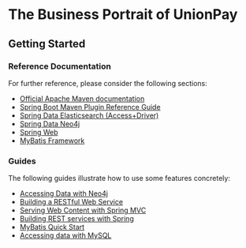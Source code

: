 # The Business Portrait of UnionPay

## Getting Started

### Reference Documentation
For further reference, please consider the following sections:

* [Official Apache Maven documentation](https://maven.apache.org/guides/index.html)
* [Spring Boot Maven Plugin Reference Guide](https://docs.spring.io/spring-boot/docs/2.2.1.RELEASE/maven-plugin/)
* [Spring Data Elasticsearch (Access+Driver)](https://docs.spring.io/spring-boot/docs/2.2.1.RELEASE/reference/htmlsingle/#boot-features-elasticsearch)
* [Spring Data Neo4j](https://docs.spring.io/spring-boot/docs/2.2.1.RELEASE/reference/htmlsingle/#boot-features-neo4j)
* [Spring Web](https://docs.spring.io/spring-boot/docs/2.2.1.RELEASE/reference/htmlsingle/#boot-features-developing-web-applications)
* [MyBatis Framework](https://mybatis.org/spring-boot-starter/mybatis-spring-boot-autoconfigure/)

### Guides
The following guides illustrate how to use some features concretely:

* [Accessing Data with Neo4j](https://spring.io/guides/gs/accessing-data-neo4j/)
* [Building a RESTful Web Service](https://spring.io/guides/gs/rest-service/)
* [Serving Web Content with Spring MVC](https://spring.io/guides/gs/serving-web-content/)
* [Building REST services with Spring](https://spring.io/guides/tutorials/bookmarks/)
* [MyBatis Quick Start](https://github.com/mybatis/spring-boot-starter/wiki/Quick-Start)
* [Accessing data with MySQL](https://spring.io/guides/gs/accessing-data-mysql/)

